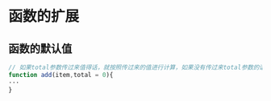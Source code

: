 # 函数的扩展

## 函数的默认值

```javascript
// 如果total参数传过来值得话，就按照传过来的值进行计算，如果没有传过来total参数的话，就使用定义的默认值
function add(item,total = 0){
···
}
```